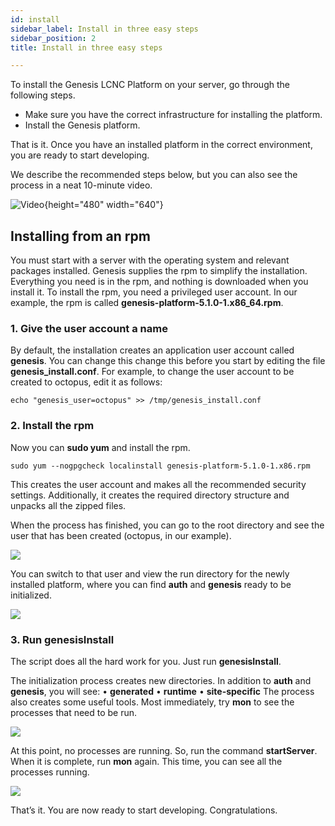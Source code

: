```yaml
---
id: install
sidebar_label: Install in three easy steps
sidebar_position: 2
title: Install in three easy steps

---
```

To install the Genesis LCNC Platform on your server, go through the following steps.

* Make sure you have the correct infrastructure for installing the platform.
* Install the Genesis platform.

That is it. Once you have an installed platform in the correct environment, you are ready to start developing.

We  describe the recommended steps below, but you can also see the process in a neat 10-minute video.

![Video](https://vimeo.com/590505594){height="480" width="640"}

## Installing from an rpm

You must start with a server with the operating system and relevant packages installed. Genesis supplies the rpm to simplify the installation. Everything you need is in the rpm, and nothing is downloaded when you install it.
To install the rpm, you need a privileged user account.
In our example, the rpm is called **genesis-platform-5.1.0-1.x86_64.rpm**.

### 1. Give the user account a name

By default, the installation creates an application user account called **genesis**. You can change this change this before you start by editing the file **genesis_install.conf**. For example, to change the user account to be created to octopus, edit it as follows:

    echo "genesis_user=octopus" >> /tmp/genesis_install.conf

### 2. Install the rpm

Now you can **sudo yum** and install the rpm.

    sudo yum --nogpgcheck localinstall genesis-platform-5.1.0-1.x86.rpm

This creates the user account and makes all the recommended security settings. Additionally, it creates the required directory structure and unpacks all the zipped files.

When the process has finished, you can go to the root directory and see the user that has been created (octopus, in our example).

![](/img/joseph-3completed-installation.png)

You can switch to that user and view the run directory for the newly installed platform, where you can find **auth** and **genesis** ready to be initialized.

![](/img/joseph4-ready-to-initialize.png)

### 3. Run genesisInstall

The script does all the hard work for you. Just run **genesisInstall**.

The initialization process creates new directories. In addition to **auth** and **genesis**, you will see:
•	**generated**
•	**runtime**
•	**site-specific**
The process also creates some useful tools. Most immediately, try **mon** to see the processes that need to be run.

![](/img/joseph5-mon.png)

At this point, no processes are running. So, run the command **startServer**. When it is complete, run **mon** again. This time, you can see all the processes running.

![](/img/mon-processes-running.png)

That’s it. You are now ready to start developing. Congratulations.